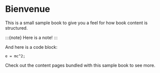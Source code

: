 # Bienvenue 

This is a small sample book to give you a feel for how book content is
structured.

:::{note}
Here is a note! 
:::

And here is a code block:

```
e = mc^2;

```

Check out the content pages bundled with this sample book to see more.
